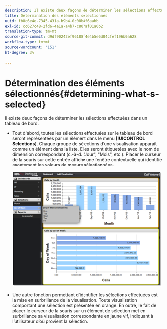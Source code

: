 ```yaml
---
description: Il existe deux façons de déterminer les sélections effectuées dans un tableau de bord.
title: Détermination des éléments sélectionnés
uuid: fb8c6e4e-7345-431a-b9b4-0c08b8f6aabb
exl-id: cc627c48-2fd6-4a1a-a4b7-c807af01a0b2
translation-type: tm+mt
source-git-commit: d9df90242ef96188f4e4b5e6d04cfef196b0a628
workflow-type: tm+mt
source-wordcount: '151'
ht-degree: 3%

---
```


# Détermination des éléments sélectionnés{#determining-what-s-selected}

Il existe deux façons de déterminer les sélections effectuées dans un tableau de bord.

* Tout d&#39;abord, toutes les sélections effectuées sur le tableau de bord seront représentées par un élément dans le menu **[!UICONTROL Selections]**. Chaque groupe de sélections d’une visualisation apparaît comme un élément dans la liste. Elles seront étiquetées avec le nom de dimension correspondant (c.-à-d. &quot;Jour&quot;, &quot;Mois&quot;, etc.). Placer le curseur de la souris sur cette entrée affiche une fenêtre contextuelle qui identifie exactement les valeurs de mesure sélectionnées.

   ![](assets/selection_identify.png)

* Une autre fonction permettant d’identifier les sélections effectuées est la mise en surbrillance de la visualisation. Toute visualisation comportant une sélection est présentée en orange. En outre, le fait de placer le curseur de la souris sur un élément de sélection met en surbrillance sa visualisation correspondante en jaune vif, indiquant à l’utilisateur d’où provient la sélection.
